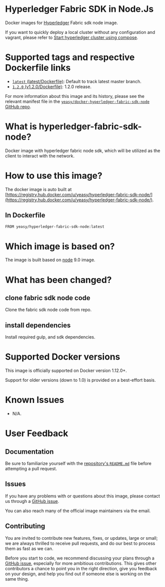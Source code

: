 Hyperledger Fabric SDK in Node.Js
===
Docker images for [Hyperledger](https://www.hyperledger.org) Fabric sdk node image.

If you want to quickly deploy a local cluster without any configuration and vagrant, please refer to [Start hyperledger cluster using compose](https://github.com/yeasy/docker-compose-files#hyperledger_fabric).

# Supported tags and respective Dockerfile links

* [`latest` (latest/Dockerfile)](https://github.com/yeasy/docker-hyperledger-fabric-sdk-node/blob/master/Dockerfile): Default to track latest master branch.
* [`1.2.0` (v1.2.0/Dockerfile)](https://github.com/yeasy/docker-hyperledger-fabric-sdk-node/blob/master/v1.2.0/Dockerfile): 1.2.0 release.

For more information about this image and its history, please see the relevant manifest file in the [`yeasy/docker-hyperledger-fabric-sdk-node` GitHub repo](https://github.com/yeasy/docker-hyperledger-fabric-sdk-node).

# What is hyperledger-fabric-sdk-node?
Docker image with hyperledger fabric node sdk, which will be utilized as the client to interact with the network.

# How to use this image?
The docker image is auto built at [https://registry.hub.docker.com/u/yeasy/hyperledger-fabric-sdk-node/](https://registry.hub.docker.com/u/yeasy/hyperledger-fabric-sdk-node/).

## In Dockerfile
```sh
FROM yeasy/hyperledger-fabric-sdk-node:latest
```

# Which image is based on?
The image is built based on [node](https://hub.docker.com/_/node) 9.0 image.

# What has been changed?
## clone fabric sdk node code
Clone the fabric sdk node code from repo.

## install dependencies
Install required gulp, and sdk dependencies.

# Supported Docker versions

This image is officially supported on Docker version 1.12.0+.

Support for older versions (down to 1.0) is provided on a best-effort basis.

# Known Issues
* N/A.

# User Feedback
## Documentation
Be sure to familiarize yourself with the [repository's `README.md`](https://github.com/yeasy/docker-hyperledger-fabric-sdk-node/blob/master/README.md) file before attempting a pull request.

## Issues
If you have any problems with or questions about this image, please contact us through a [GitHub issue](https://github.com/yeasy/docker-hyperledger-fabric-sdk-node/issues).

You can also reach many of the official image maintainers via the email.

## Contributing

You are invited to contribute new features, fixes, or updates, large or small; we are always thrilled to receive pull requests, and do our best to process them as fast as we can.

Before you start to code, we recommend discussing your plans through a [GitHub issue](https://github.com/yeasy/docker-hyperledger-fabric-sdk-node/issues), especially for more ambitious contributions. This gives other contributors a chance to point you in the right direction, give you feedback on your design, and help you find out if someone else is working on the same thing.
